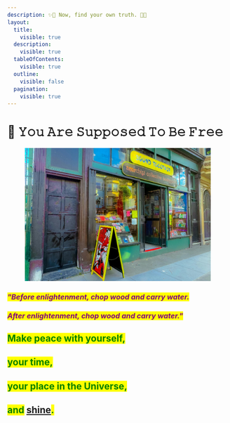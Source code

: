 ```yaml
---
description: ✨🌹 Now, find your own truth. 🌹✨
layout:
  title:
    visible: true
  description:
    visible: true
  tableOfContents:
    visible: true
  outline:
    visible: false
  pagination:
    visible: true
---
```


# 💎 𝚈𝚘𝚞 𝙰𝚛𝚎 𝚂𝚞𝚙𝚙𝚘𝚜𝚎𝚍 𝚃𝚘 𝙱𝚎 𝙵𝚛𝚎𝚎

<figure><img src="../../../../../.gitbook/assets/pexels-mia-stein-20400340.jpg" alt="" width="563"><figcaption></figcaption></figure>

### _<mark style="color:purple;">"Before enlightenment, chop wood and carry water.</mark>_&#x20;

### _<mark style="color:purple;">After enlightenment, chop wood and carry water."</mark>_



## <mark style="color:green;">Make peace with yourself,</mark>&#x20;

## <mark style="color:green;">your time,</mark>&#x20;

## <mark style="color:green;">your place in the Universe,</mark>&#x20;

## <mark style="color:green;">and</mark> [shine](https://www.youtube.com/watch?v=cWGE9Gi0bB0)<mark style="color:green;">.</mark>
